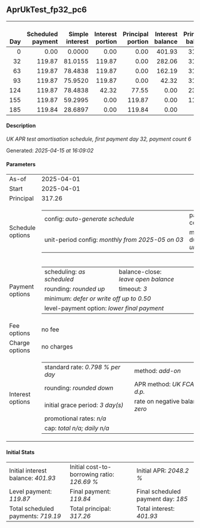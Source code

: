 <h2>AprUkTest_fp32_pc6</h2><table><thead style="vertical-align: bottom;"><th style="text-align: right;">Day</th><th style="text-align: right;">Scheduled payment</th><th style="text-align: right;">Simple interest</th><th style="text-align: right;">Interest portion</th><th style="text-align: right;">Principal portion</th><th style="text-align: right;">Interest balance</th><th style="text-align: right;">Principal balance</th><th style="text-align: right;">Total simple interest</th><th style="text-align: right;">Total interest</th><th style="text-align: right;">Total principal</th></thead><tr style="text-align: right;"><td class="ci00">0</td><td class="ci01" style="white-space: nowrap;">0.00</td><td class="ci02">0.0000</td><td class="ci03">0.00</td><td class="ci04">0.00</td><td class="ci05">401.93</td><td class="ci06">317.26</td><td class="ci07">0.0000</td><td class="ci08">0.00</td><td class="ci09">0.00</td></tr><tr style="text-align: right;"><td class="ci00">32</td><td class="ci01" style="white-space: nowrap;">119.87</td><td class="ci02">81.0155</td><td class="ci03">119.87</td><td class="ci04">0.00</td><td class="ci05">282.06</td><td class="ci06">317.26</td><td class="ci07">81.0155</td><td class="ci08">119.87</td><td class="ci09">0.00</td></tr><tr style="text-align: right;"><td class="ci00">63</td><td class="ci01" style="white-space: nowrap;">119.87</td><td class="ci02">78.4838</td><td class="ci03">119.87</td><td class="ci04">0.00</td><td class="ci05">162.19</td><td class="ci06">317.26</td><td class="ci07">159.4993</td><td class="ci08">239.74</td><td class="ci09">0.00</td></tr><tr style="text-align: right;"><td class="ci00">93</td><td class="ci01" style="white-space: nowrap;">119.87</td><td class="ci02">75.9520</td><td class="ci03">119.87</td><td class="ci04">0.00</td><td class="ci05">42.32</td><td class="ci06">317.26</td><td class="ci07">235.4513</td><td class="ci08">359.61</td><td class="ci09">0.00</td></tr><tr style="text-align: right;"><td class="ci00">124</td><td class="ci01" style="white-space: nowrap;">119.87</td><td class="ci02">78.4838</td><td class="ci03">42.32</td><td class="ci04">77.55</td><td class="ci05">0.00</td><td class="ci06">239.71</td><td class="ci07">313.9351</td><td class="ci08">401.93</td><td class="ci09">77.55</td></tr><tr style="text-align: right;"><td class="ci00">155</td><td class="ci01" style="white-space: nowrap;">119.87</td><td class="ci02">59.2995</td><td class="ci03">0.00</td><td class="ci04">119.87</td><td class="ci05">0.00</td><td class="ci06">119.84</td><td class="ci07">373.2346</td><td class="ci08">401.93</td><td class="ci09">197.42</td></tr><tr style="text-align: right;"><td class="ci00">185</td><td class="ci01" style="white-space: nowrap;">119.84</td><td class="ci02">28.6897</td><td class="ci03">0.00</td><td class="ci04">119.84</td><td class="ci05">0.00</td><td class="ci06">0.00</td><td class="ci07">401.9243</td><td class="ci08">401.93</td><td class="ci09">317.26</td></tr></table><p><h4>Description</h4><i>UK APR test amortisation schedule, first payment day 32, payment count 6</i></p><p>Generated: <i>2025-04-15 at 16:09:02</i></p><h4>Parameters</h4><table><tr><td>As-of</td><td>2025-04-01</td></tr><tr><td>Start</td><td>2025-04-01</td></tr><tr><td>Principal</td><td>317.26</td></tr><tr><td>Schedule options</td><td><table><tr><td>config: <i>auto-generate schedule</i></td><td>payment count: <i>6</i></td></tr><tr><td style="white-space: nowrap;">unit-period config: <i>monthly from 2025-05 on 03</i></td><td>max duration: <i>unlimited</i></td></tr></table></td></tr><tr><td>Payment options</td><td><table><tr><td>scheduling: <i>as scheduled</i></td><td>balance-close: <i>leave&nbsp;open&nbsp;balance</i></td></tr><tr><td>rounding: <i>rounded up</i></td><td>timeout: <i>3</i></td></tr><tr><td colspan='2'>minimum: <i>defer&nbsp;or&nbsp;write&nbsp;off&nbsp;up&nbsp;to&nbsp;0.50</i></td></tr><tr><td colspan='2'>level-payment option: <i>lower&nbsp;final&nbsp;payment</i></td></tr></table></td></tr><tr><td>Fee options</td><td>no fee</td></tr><tr><td>Charge options</td><td>no charges</td></tr><tr><td>Interest options</td><td><table><tr><td>standard rate: <i>0.798 % per day</i></td><td>method: <i>add-on</i></td></tr><tr><td>rounding: <i>rounded down</i></td><td>APR method: <i>UK FCA to 1 d.p.</i></td></tr><tr><td>initial grace period: <i>3 day(s)</i></td><td>rate on negative balance: <i>zero</i></td></tr><tr><td colspan="2">promotional rates: <i><i>n/a</i></i></td></tr><tr><td colspan="2">cap: <i>total <i>n/a</i>; daily <i>n/a</i></td></tr></table></td></tr></table><h4>Initial Stats</h4><table><tr><td>Initial interest balance: <i>401.93</i></td><td>Initial cost-to-borrowing ratio: <i>126.69 %</i></td><td>Initial APR: <i>2048.2 %</i></td></tr><tr><td>Level payment: <i>119.87</i></td><td>Final payment: <i>119.84</i></td><td>Final scheduled payment day: <i>185</i></td></tr><tr><td>Total scheduled payments: <i>719.19</i></td><td>Total principal: <i>317.26</i></td><td>Total interest: <i>401.93</i></td></tr></table>